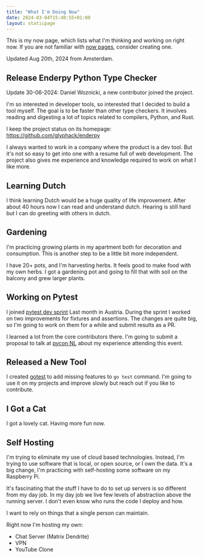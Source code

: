 ```yaml
---
title: "What I'm Doing Now"
date: 2024-03-04T15:40:55+01:00
layout: staticpage
---
```


This is my now page, which lists what I'm thinking and working on right now.
If you are not familiar with [now pages](https://nownownow.com/about), consider creating one.

Updated Aug 20th, 2024 from Amsterdam.

## Release Enderpy Python Type Checker

Update 30-06-2024: Daniel Woznicki, a new contributor joined the project.

I'm so interested in developer tools, so interested that I decided to build a tool myself.
The goal is to be faster than other type checkers.
It involves reading and digesting a lot of topics related to compilers, Python, and Rust.

I keep the project status on its homepage: <https://github.com/glyphack/enderpy>

I always wanted to work in a company where the product is a dev tool.
But it's not so easy to get into one with a resume full of web development.
The project also gives me experience and knowledge required to work on what I like more.

## Learning Dutch

I think learning Dutch would be a huge quality of life improvement.
After about 40 hours now I can read and understand dutch. Hearing is still hard but I can do greeting with others in dutch.

## Gardening

I'm practicing growing plants in my apartment both for decoration and consumption.
This is another step to be a little bit more independent.

I have 20+ pots, and I'm harvesting herbs. It feels good to make food with my own herbs.
I got a gardening pot and going to fill that with soil on the balcony and grew larger plants.

## Working on Pytest

I joined [pytest dev sprint](https://github.com/pytest-dev/sprint/) Last month in Austria. During the sprint I worked on two improvements for fixtures and assertions. The changes are quite big, so I'm going to work on them for a while and submit results as a PR.

I learned a lot from the core contributors there. I'm going to submit a proposal to talk at [pycon NL](https://pythonconferentie.nl/) about my experience attending this event.

## Released a New Tool

I created [gotest](https://github.com/Glyphack/gotest) to add missing features to `go test` command.
I'm going to use it on my projects and improve slowly but reach out if you like to contribute.

## I Got a Cat

I got a lovely cat. Having more fun now.

## Self Hosting

I'm trying to eliminate my use of cloud based technologies.
Instead, I'm trying to use software that is local, or open source, or I own the data.
It's a big change, I'm practicing with self-hosting some software on my Raspberry Pi.

It's fascinating that the stuff I have to do to set up servers is so different from my day job.
In my day job we live few levels of abstraction above the running server.
I don't even know who runs the code I deploy and how.

I want to rely on things that a single person can maintain.

Right now I'm hosting my own:

- Chat Server (Matrix Dendrite)
- VPN
- YouTube Clone
